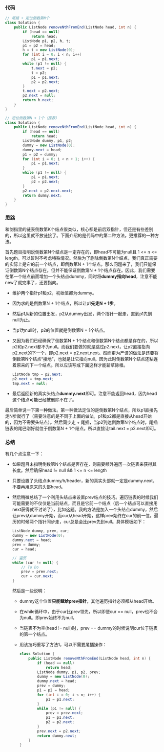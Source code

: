 ### 代码

``` java
// 尾插 + 定位倒数第N个
class Solution {
    public ListNode removeNthFromEnd(ListNode head, int n) {
        if (head == null)
            return head;
        ListNode p1, p2, h, t;
        p1 = p2 = head;
        h = t = new ListNode(0);
        for (int i = 0; i < n; i++)
            p1 = p1.next;
        while (p1 != null) {
            t.next = p2;
            t = p2;
            p1 = p1.next;
            p2 = p2.next;
        }
        t.next = p2.next;
        p2.next = null;
        return h.next;
    }
}

// 定位倒数第N + 1个（推荐）
class Solution {
    public ListNode removeNthFromEnd(ListNode head, int n) {
        if (head == null)
            return head;
        ListNode dummy, p1, p2;
        dummy = new ListNode(0);
        dummy.next = head;
        p1 = p2 = dummy;
        for (int i = 0; i < n + 1; i++) {
            p1 = p1.next;
        }
        while (p1 != null) {
            p1 = p1.next;
            p2 = p2.next;
        }
        p2.next = p2.next.next;
        return dummy.next;
    }
}
```



### 思路

和剑指里的链表倒数第K个结点很类似，核心都是前后双指针，但还是有些差别的，所以这里就不放链接了。下面介绍的是代码中的第二种方法，更推荐的一种方法。

首先题目指明说倒数第N个结点是一定存在的，即head不可能为null且 1 <= n <= length，可以暂时不考虑特殊情况。然后为了删除倒数第N个结点，我们真正需要的实际上是它的前一个结点，即倒数第N + 1个结点。那么问题来了，我们只能保证倒数第N个结点存在，但并不能保证倒数第N + 1个结点存在。因此，我们需要在第一个结点前面增加一个头结点dummy，同时将**dummy指向head**，注意不能new了就完事了，还要指向。

* 维护两个指针p1和p2，初始值都为dummy。

* 因为求的是倒数第N + 1个结点，所以让p1**先走N + 1步**。

* 然后p1从新的位置出发，p2从dummy出发，两个指针一起走，直到p1先到null为止。

* 当p1为null时，p2的位置就是倒数第N + 1个结点。

* 又因为我们已经确保了倒数第N + 1个结点和倒数第N个结点都是存在的，所以p2和p2.next都不为null。而我们要做的就是跳过p2.next，让p2直接指向p2.next的下一个，即p2.next = p2.next.next。然而更为严谨的做法是还要将倒数第N个结点“接地”，也就是让它指向null。因为此时倒数第N个结点还粘连着原来的下一个结点。所以应该写成下面这样才能斩草除根。

  ``` java
  ListNode tmp = p2.next;
  p2.next = tmp.next;
  tmp.next = null;
  ```

* 最后返回新的真实头结点**dummy.next**即可。注意不能返回head，因为head这个结点可能已经被删除不在了。

最后简单说一下第一种做法。第一种做法定位的是倒数第N个结点，所以p1直接先走N步就行了（需要注意的是不同于上面的做法，p1和p2都是直接从head开始的，因为不需要头结点）。然后同步走 + 尾插，当p2到达倒数第N个结点时，尾插链表的尾巴刚好就位于倒数第N + 1个结点。所以直接让tail.next = p2.next即可。



### 总结

有几个点注意一下：

* 如果题目未指明倒数第N个结点是否存在，则需要额外遍历一次链表来获得其长度。然后确保head != null && 1 <= n <= length

* 只要设置了头结点dummy/h/header，新的真实头部就一定是dummy.next，不要再用原来的头部head。

* 然后稍微总结了一个利用头结点来设置prev结点的技巧。遍历链表的时候我们可能需要的不仅仅是当前结点，而且是它前一个结点（后一个结点可以直接用next获得就不讨论了），比如这题。我的方法是加入一个头结点dummy，然后让prev从dummy开始，而cur从head开始，这样prev始终在cur的前一位。遍历的时候两个指针同步走，cur总是会比prev先到null。具体模板如下：

  ``` java
  ListNode dummy, prev, cur;
  dummy = new ListNode(0);
  dummy.next = head;
  prev = dummy;
  cur = head;
  
  // 遍历
  while (cur != null) {
      // To Do
      prev = prev.next;
      cur = cur.next;
  }
  ```

  然后是一些说明：

  * dummy这个位置**只能赋给prev指针**，其他遍历指针必须都从head开始。
  
  * 在while循环中，由于cur比prev领先，所以即便cur == null，prev也不会为null。即prev始终不为null。
  
  * 当链表不为空(head != null)时，prev == dummy的时候说明cur位于链表的第一个结点。
  
  * 用该技巧重写了方法1，可以不需要尾插操作：
  
    ``` java
    class Solution {
        public ListNode removeNthFromEnd(ListNode head, int n) {
            if (head == null)
                return head;
            ListNode dummy, p1, p2, prev;
            dummy = new ListNode(0);
            dummy.next = head;
            prev = dummy;
            p1 = p2 = head;
            for (int i = 0; i < n; i++) {
                p1 = p1.next;
            }
            while (p1 != null) {
                prev = prev.next;
                p1 = p1.next;
                p2 = p2.next;
            }
            prev.next = p2.next;
            return dummy.next;
        }
    }
    ```
  
    


